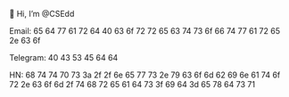 👋 Hi, I’m @CSEdd

Email: 65 64 77 61 72 64 40 63 6f 72 72 65 63 74 73 6f 66 74 77 61 72 65 2e 63 6f

Telegram: 40 43 53 45 64 64

HN: 68 74 74 70 73 3a 2f 2f 6e 65 77 73 2e 79 63 6f 6d 62 69 6e 61 74 6f 72 2e 63 6f 6d 2f 74 68 72 65 61 64 73 3f 69 64 3d 65 78 64 73 71
